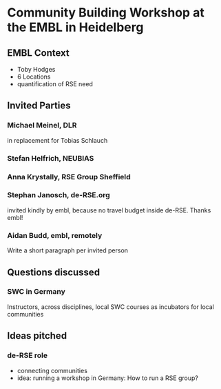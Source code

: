 # Community Building Workshop at the EMBL in Heidelberg

## EMBL Context

* Toby Hodges
* 6 Locations
* quantification of RSE need

## Invited Parties

### Michael Meinel, DLR

in replacement for Tobias Schlauch

### Stefan Helfrich, NEUBIAS

### Anna Krystally, RSE Group Sheffield

### Stephan Janosch, de-RSE.org

invited kindly by embl, because no travel budget inside de-RSE. Thanks embl!

### Aidan Budd, embl, remotely 

Write a short paragraph per invited person

## Questions discussed

### SWC in Germany

Instructors, across disciplines, local SWC courses as incubators for local communities

## Ideas pitched

### de-RSE role

* connecting communities
* idea: running a workshop in Germany: How to run a RSE group? 

